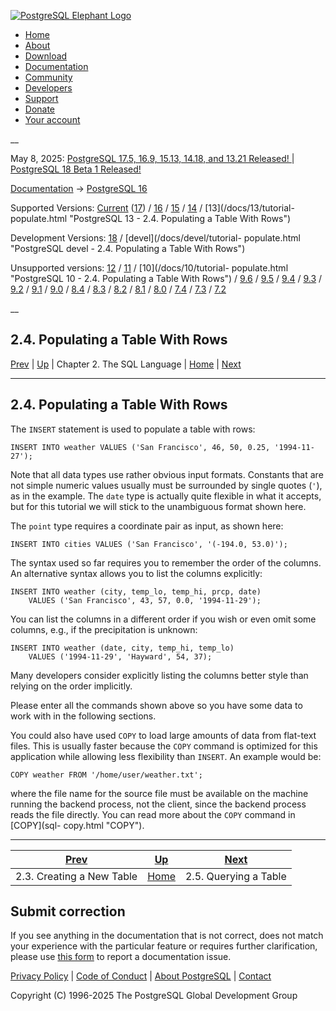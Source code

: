 [ ![PostgreSQL Elephant Logo](/media/img/about/press/elephant.png) ](/)

  * [Home](/ "Home")
  * [About](/about/ "About")
  * [Download](/download/ "Download")
  * [Documentation](/docs/ "Documentation")
  * [Community](/community/ "Community")
  * [Developers](/developer/ "Developers")
  * [Support](/support/ "Support")
  * [Donate](/about/donate/ "Donate")
  * [Your account](/account/ "Your account")

__

May 8, 2025: [ PostgreSQL 17.5, 16.9, 15.13, 14.18, and 13.21 Released! ](/about/news/postgresql-175-169-1513-1418-and-1321-released-3072/) | [ PostgreSQL 18 Beta 1 Released! ](/about/news/postgresql-18-beta-1-released-3070/)

[Documentation](/docs/ "Documentation") -> [PostgreSQL
16](/docs/16/index.html)

Supported Versions: [Current](/docs/current/tutorial-populate.html "PostgreSQL
17 - 2.4. Populating a Table With Rows") ([17](/docs/17/tutorial-populate.html
"PostgreSQL 17 - 2.4. Populating a Table With Rows")) /
[16](/docs/16/tutorial-populate.html "PostgreSQL 16 - 2.4. Populating a Table
With Rows") / [15](/docs/15/tutorial-populate.html "PostgreSQL 15 -
2.4. Populating a Table With Rows") / [14](/docs/14/tutorial-populate.html
"PostgreSQL 14 - 2.4. Populating a Table With Rows") / [13](/docs/13/tutorial-
populate.html "PostgreSQL 13 - 2.4. Populating a Table With Rows")

Development Versions: [18](/docs/18/tutorial-populate.html "PostgreSQL 18 -
2.4. Populating a Table With Rows") / [devel](/docs/devel/tutorial-
populate.html "PostgreSQL devel - 2.4. Populating a Table With Rows")

Unsupported versions: [12](/docs/12/tutorial-populate.html "PostgreSQL 12 -
2.4. Populating a Table With Rows") / [11](/docs/11/tutorial-populate.html
"PostgreSQL 11 - 2.4. Populating a Table With Rows") / [10](/docs/10/tutorial-
populate.html "PostgreSQL 10 - 2.4. Populating a Table With Rows") /
[9.6](/docs/9.6/tutorial-populate.html "PostgreSQL 9.6 - 2.4. Populating a
Table With Rows") / [9.5](/docs/9.5/tutorial-populate.html "PostgreSQL 9.5 -
2.4. Populating a Table With Rows") / [9.4](/docs/9.4/tutorial-populate.html
"PostgreSQL 9.4 - 2.4. Populating a Table With Rows") /
[9.3](/docs/9.3/tutorial-populate.html "PostgreSQL 9.3 - 2.4. Populating a
Table With Rows") / [9.2](/docs/9.2/tutorial-populate.html "PostgreSQL 9.2 -
2.4. Populating a Table With Rows") / [9.1](/docs/9.1/tutorial-populate.html
"PostgreSQL 9.1 - 2.4. Populating a Table With Rows") /
[9.0](/docs/9.0/tutorial-populate.html "PostgreSQL 9.0 - 2.4. Populating a
Table With Rows") / [8.4](/docs/8.4/tutorial-populate.html "PostgreSQL 8.4 -
2.4. Populating a Table With Rows") / [8.3](/docs/8.3/tutorial-populate.html
"PostgreSQL 8.3 - 2.4. Populating a Table With Rows") /
[8.2](/docs/8.2/tutorial-populate.html "PostgreSQL 8.2 - 2.4. Populating a
Table With Rows") / [8.1](/docs/8.1/tutorial-populate.html "PostgreSQL 8.1 -
2.4. Populating a Table With Rows") / [8.0](/docs/8.0/tutorial-populate.html
"PostgreSQL 8.0 - 2.4. Populating a Table With Rows") /
[7.4](/docs/7.4/tutorial-populate.html "PostgreSQL 7.4 - 2.4. Populating a
Table With Rows") / [7.3](/docs/7.3/tutorial-populate.html "PostgreSQL 7.3 -
2.4. Populating a Table With Rows") / [7.2](/docs/7.2/tutorial-populate.html
"PostgreSQL 7.2 - 2.4. Populating a Table With Rows")

__

2.4. Populating a Table With Rows  
---  
[Prev](tutorial-table.html "2.3. Creating a New Table")  | [Up](tutorial-sql.html "Chapter 2. The SQL Language") | Chapter 2. The SQL Language | [Home](index.html "PostgreSQL 16.9 Documentation") |  [Next](tutorial-select.html "2.5. Querying a Table")  
  
* * *

## 2.4. Populating a Table With Rows #

The `INSERT` statement is used to populate a table with rows:

    
    
    INSERT INTO weather VALUES ('San Francisco', 46, 50, 0.25, '1994-11-27');
    

Note that all data types use rather obvious input formats. Constants that are
not simple numeric values usually must be surrounded by single quotes (`'`),
as in the example. The `date` type is actually quite flexible in what it
accepts, but for this tutorial we will stick to the unambiguous format shown
here.

The `point` type requires a coordinate pair as input, as shown here:

    
    
    INSERT INTO cities VALUES ('San Francisco', '(-194.0, 53.0)');
    

The syntax used so far requires you to remember the order of the columns. An
alternative syntax allows you to list the columns explicitly:

    
    
    INSERT INTO weather (city, temp_lo, temp_hi, prcp, date)
        VALUES ('San Francisco', 43, 57, 0.0, '1994-11-29');
    

You can list the columns in a different order if you wish or even omit some
columns, e.g., if the precipitation is unknown:

    
    
    INSERT INTO weather (date, city, temp_hi, temp_lo)
        VALUES ('1994-11-29', 'Hayward', 54, 37);
    

Many developers consider explicitly listing the columns better style than
relying on the order implicitly.

Please enter all the commands shown above so you have some data to work with
in the following sections.

You could also have used `COPY` to load large amounts of data from flat-text
files. This is usually faster because the `COPY` command is optimized for this
application while allowing less flexibility than `INSERT`. An example would
be:

    
    
    COPY weather FROM '/home/user/weather.txt';
    

where the file name for the source file must be available on the machine
running the backend process, not the client, since the backend process reads
the file directly. You can read more about the `COPY` command in [COPY](sql-
copy.html "COPY").

* * *

[Prev](tutorial-table.html "2.3. Creating a New Table")  | [Up](tutorial-sql.html "Chapter 2. The SQL Language") |  [Next](tutorial-select.html "2.5. Querying a Table")  
---|---|---  
2.3. Creating a New Table  | [Home](index.html "PostgreSQL 16.9 Documentation") |  2.5. Querying a Table  
  
## Submit correction

If you see anything in the documentation that is not correct, does not match
your experience with the particular feature or requires further clarification,
please use [this form](/account/comments/new/16/tutorial-populate.html/) to
report a documentation issue.

[Privacy Policy](/about/privacypolicy) | [Code of Conduct](/about/policies/coc/) | [About PostgreSQL](/about/) | [Contact](/about/contact/)  

Copyright (C) 1996-2025 The PostgreSQL Global Development Group

